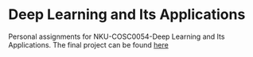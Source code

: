 # Deep Learning and Its Applications

Personal assignments for NKU-COSC0054-Deep Learning and Its Applications. The final project can be found [here](https://gitee.com/li-yuanzhi-1/tensorflow-final-homework)

